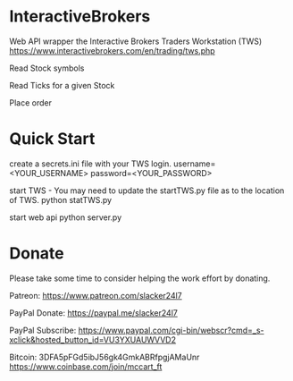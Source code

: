 # InteractiveBrokers
Web API wrapper the Interactive Brokers Traders Workstation (TWS)
https://www.interactivebrokers.com/en/trading/tws.php

Read Stock symbols

Read Ticks for a given Stock

Place order

# Quick Start

create a secrets.ini file with your TWS login.
username=<YOUR_USERNAME>
password=<YOUR_PASSWORD>

start TWS - You may need to update the startTWS.py file as to the location of TWS.
python statTWS.py

start web api
python server.py

# Donate

Please take some time to consider helping the work effort by donating.

Patreon:
https://www.patreon.com/slacker24l7

PayPal Donate:
https://paypal.me/slacker24l7

PayPal Subscribe:
https://www.paypal.com/cgi-bin/webscr?cmd=_s-xclick&hosted_button_id=VU3YXUAUWVVD2

Bitcoin:
3DFA5pFGd5ibJ56gk4GmkABRfpgjAMaUnr
https://www.coinbase.com/join/mccart_ft
